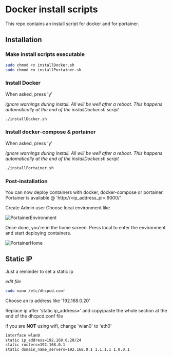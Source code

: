 # Docker install scripts
This repo contains an install script for docker and for portainer. 

## Installation

### Make install scripts executable
```bash
sudo chmod +x installDocker.sh
sudo chmod +x installPortainer.sh
```

### Install Docker
When asked, press 'y' 

_ignore warnings during install. All will be well after a reboot. This happens automatically at the end of the installDocker.sh script_

```bash
./installDocker.sh
```

### Install docker-compose & portainer
When asked, press 'y' 

_ignore warnings during install. All will be well after a reboot. This happens automatically at the end of the installDocker.sh script_

```bash
./installPortainer.sh
```

### Post-installation
You can now deploy containers with docker, docker-compose or portainer.
Portainer is available @ 'http://<ip_address_pi>:9000/'

Create Admin user 
Choose local environment like 

![PortainerEnvironment](../lib/PortainerEnvironment.png)

Once done, you're in the home screen. 
Press local to enter the environment and start deploying containers.
                                                    
![PortainerHome](../lib/PortainerHome.png)

## Static IP
Just a reminder to set a static ip

_edit file_
```bash
sudo nano /etc/dhcpcd.conf
```
Choose an ip address like '192.168.0.20'

Replace ip after 'static ip_address=' and copy/paste the whole section at the end of the dhcpcd.conf file

if you are __NOT__ using wifi, change 'wlan0' to 'eth0'

```bash
interface wlan0
static ip_address=192.168.0.20/24
static routers=192.168.0.1
static domain_name_servers=192.168.0.1 1.1.1.1 1.0.0.1
```
